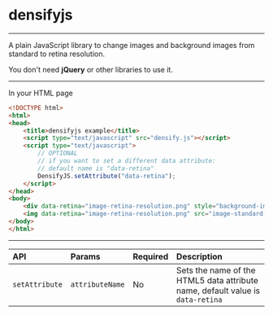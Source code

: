 densifyjs
=========
----

A plain JavaScript library to change images and background images from standard to retina resolution.

You don't need **jQuery** or other libraries to use it.

----

In your HTML page

```html
<!DOCTYPE html>
<html>
<head>
    <title>densifyjs example</title>
    <script type="text/javascript" src="densify.js"></script>
    <script type="text/javascript">
        // OPTIONAL
        // if you want to set a different data attribute:
        // default name is "data-retina"
        DensifyJS.setAttribute("data-retina");
    </script>
</head>
<body>
    <div data-retina="image-retina-resolution.png" style="background-image:url(image-standard-resolution.png);"></div>
    <img data-retina="image-retina-resolution.png" src="image-standard-resolution.png">
</body>
</html>
```

----

| API             | Params          | Required  | Description  |
|:- |:- |:- |:-|
| `setAttribute`  | `attributeName` | No        | Sets the name of the HTML5 data attribute name, default value is `data-retina` |
